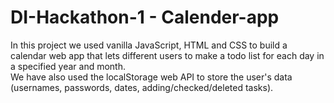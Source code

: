 # DI-Hackathon-1 - Calender-app
In this project we used vanilla JavaScript, HTML and CSS to build a calendar web app that lets different users to make a todo list for each day in a specified year and month. <br/>
We have also used the localStorage web API to store the user's data (usernames, passwords, dates, adding/checked/deleted tasks).
